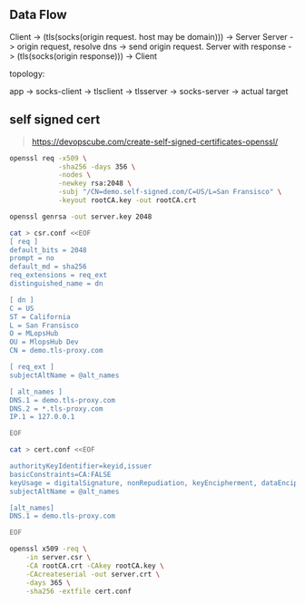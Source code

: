 ## Data Flow

Client -> (tls(socks(origin request. host may be domain))) -> Server
Server -> origin request, resolve dns -> send origin request.
Server with response -> (tls(socks(origin response))) -> Client

topology:

app -> socks-client -> tlsclient -> tlsserver -> socks-server -> actual target

## self signed cert
> https://devopscube.com/create-self-signed-certificates-openssl/

```bash
openssl req -x509 \
            -sha256 -days 356 \
            -nodes \
            -newkey rsa:2048 \
            -subj "/CN=demo.self-signed.com/C=US/L=San Fransisco" \
            -keyout rootCA.key -out rootCA.crt

openssl genrsa -out server.key 2048

cat > csr.conf <<EOF
[ req ]
default_bits = 2048
prompt = no
default_md = sha256
req_extensions = req_ext
distinguished_name = dn

[ dn ]
C = US
ST = California
L = San Fransisco
O = MLopsHub
OU = MlopsHub Dev
CN = demo.tls-proxy.com

[ req_ext ]
subjectAltName = @alt_names

[ alt_names ]
DNS.1 = demo.tls-proxy.com
DNS.2 = *.tls-proxy.com
IP.1 = 127.0.0.1

EOF

cat > cert.conf <<EOF

authorityKeyIdentifier=keyid,issuer
basicConstraints=CA:FALSE
keyUsage = digitalSignature, nonRepudiation, keyEncipherment, dataEncipherment
subjectAltName = @alt_names

[alt_names]
DNS.1 = demo.tls-proxy.com

EOF

openssl x509 -req \
    -in server.csr \
    -CA rootCA.crt -CAkey rootCA.key \
    -CAcreateserial -out server.crt \
    -days 365 \
    -sha256 -extfile cert.conf
```